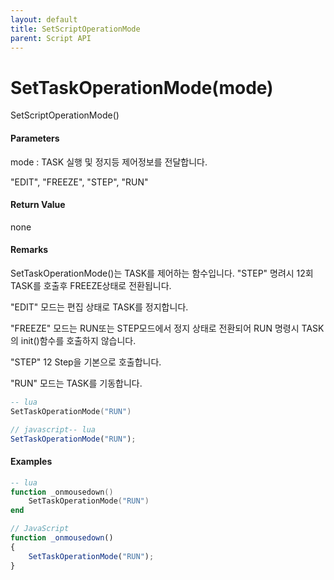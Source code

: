 ```yaml
---
layout: default
title: SetScriptOperationMode
parent: Script API
---
```

# SetTaskOperationMode\(mode\)

SetScriptOperationMode\(\)

#### Parameters

mode : TASK 실행 및 정지등 제어정보를 전달합니다.

"EDIT", "FREEZE", "STEP", "RUN"

#### Return Value

none

#### Remarks

SetTaskOperationMode\(\)는 TASK를 제어하는 함수입니다. "STEP" 명려시 12회 TASK를 호출후 FREEZE상태로 전환됩니다.

"EDIT" 모드는 편집 상태로 TASK를 정지합니다.

"FREEZE" 모드는 RUN또는 STEP모드에서 정지 상태로 전환되어 RUN 명령시 TASK의 init\(\)함수를 호출하지 않습니다.

"STEP" 12 Step을 기본으로 호출합니다.

"RUN" 모드는 TASK를 기동합니다.

```lua
-- lua
SetTaskOperationMode("RUN")
```

```js
// javascript-- lua
SetTaskOperationMode("RUN");
```

#### 

#### Examples

```lua
-- lua
function _onmousedown()
    SetTaskOperationMode("RUN")
end
```

```js
// JavaScript
function _onmousedown()
{    
    SetTaskOperationMode("RUN");
}
```



